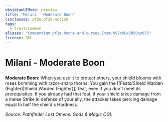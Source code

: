 ```yaml
---
obsidianUIMode: preview
title: "Milani - Moderate Boon"
cssclasses: pf2e,pf2e-action
tags:
  - trait/common
aliases: "Compendium.pf2e.boons-and-curses.Item.OV7cKDx5b50sz875"
license: OGL
---
```

# Milani - Moderate Boon

### 






**Moderate Boon:** When you use it to protect others, your shield blooms with roses brimming with razor-sharp thorns. You gain the [[Feats/Shield Warden (Fighter)|Shield Warden (Fighter)]] feat, even if you don't meet its prerequisites. If you already had that feat, if your shield takes damage from a melee Strike in defense of your ally, the attacker takes piercing damage equal to half the shield's Hardness.

*Source: Pathfinder Lost Omens: Gods & Magic*
*OGL*